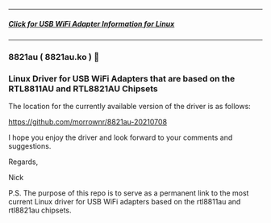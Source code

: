 -----

##### [Click for USB WiFi Adapter Information for Linux](https://github.com/morrownr/USB-WiFi)

-----

### 8821au ( 8821au.ko ) :rocket:

### Linux Driver for USB WiFi Adapters that are based on the RTL8811AU and RTL8821AU Chipsets

The location for the currently available version of the driver is as follows:

https://github.com/morrownr/8821au-20210708

I hope you enjoy the driver and look forward to your comments and suggestions.

Regards,

Nick

P.S. The purpose of this repo is to serve as a permanent link to the most current Linux driver for USB WiFi adapters based on the rtl8811au and rtl8821au chipsets.
